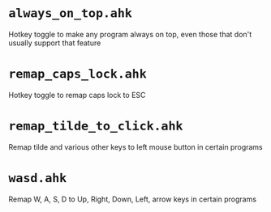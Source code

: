 # `always_on_top.ahk`
Hotkey toggle to make any program always on top, even
those that don't usually support that feature

# `remap_caps_lock.ahk`
Hotkey toggle to remap caps lock to ESC

# `remap_tilde_to_click.ahk`
Remap tilde and various other keys to left mouse button
in certain programs

# `wasd.ahk`
Remap W, A, S, D to Up, Right, Down, Left, arrow keys in certain
programs


